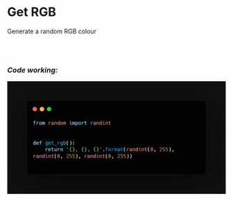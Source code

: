 # Get RGB

Generate a random RGB colour

</br>
</br>

### _Code working:_

<img src="code.png" alt="code preview">
